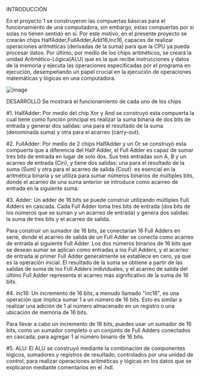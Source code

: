 INTRODUCCIÓN

En el proyecto 1 se construyeron las compuertas básicas para el funcionamiento de una computadora, sin embargo, estas compuertas por si solas no tienen sentido en sí. Por este motivo, en el presente proyecto se crearán chips HalfAdder,FullAdder,Add16,Inc16, capaces de realizar operaciones aritméticas (derivadas de la suma) para que la CPU ya pueda procesar datos.
Por último, por medio de los chips aritméticos, se creará la unidad Aritmético-Lógica(ALU) que es la que recibe instrucciones y datos de la memoria y ejecuta las operaciones especificadas por el programa en ejecución, desempeñando un papel crucial en la ejecución de operaciones matemáticas y lógicas en una computadora.

![image](https://github.com/Jaider1727/computer_architecture/assets/132866666/e148ea8c-65d0-4355-82f9-1c3fea1092d6)

DESARROLLO
Se mostrará el funcionamiento de cada uno de los chips

#1. HalfAdder: Por medio del chip Xor y And se construyó esta compuerta la cual tiene como función principal es realizar la suma binaria de dos bits de entrada y generar dos salidas: una para el resultado de la suma (denominada suma) y otra para el acarreo (carry-out).

#2. FullAdder: Por medio de 2 chips HalfAdder y un Or se construyó esta compuerta que a diferencia del Half Adder, el Full Adder es capaz de sumar tres bits de entrada en lugar de solo dos. Sus tres entradas son A, B y un acarreo de entrada (Cin), y tiene dos salidas: una para el resultado de la suma (Sum) y otra para el acarreo de salida (Cout).
es esencial en la aritmética binaria y se utiliza para sumar números binarios de múltiples bits, donde el acarreo de una suma anterior se introduce como acarreo de entrada en la siguiente suma.

#3. Adder:
Un adder de 16 bits se puede construir utilizando múltiples Full Adders en cascada. Cada Full Adder toma tres bits de entrada (dos bits de los números que se suman y un acarreo de entrada) y genera dos salidas: la suma de tres bits y el acarreo de salida.

Para construir un sumador de 16 bits, se conectarían 16 Full Adders en serie, donde el acarreo de salida de un Full Adder se conecta como acarreo de entrada al siguiente Full Adder. Los dos números binarios de 16 bits que se desean sumar se aplican como entradas a los Full Adders, y el acarreo de entrada al primer Full Adder generalmente se establece en cero, ya que es la operación inicial.
El resultado de la suma se obtiene a partir de las salidas de suma de los Full Adders individuales, y el acarreo de salida del último Full Adder representa el acarreo más significativo de la suma de 16 bits.

#4. inc16:
Un incremento de 16 bits, a menudo llamado "inc16", es una operación que implica sumar 1 a un número de 16 bits. Esto es similar a realizar una adición de 1 al número almacenado en un registro o una ubicación de memoria de 16 bits.

Para llevar a cabo un incremento de 16 bits, puedes usar un sumador de 16 bits, como un sumador completo o un conjunto de Full Adders conectados en cascada, para agregar 1 al número binario de 16 bits.

#5. ALU:
El ALU se construyó mediante la combinación de componentes lógicos, sumadores y registros de resultado, controlados por una unidad de control, para realizar operaciones aritméticas y lógicas en los datos que se explicaron mediante comentarios en el .hdl.

